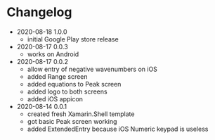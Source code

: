 # Changelog

- 2020-08-18 1.0.0
    - initial Google Play store release
- 2020-08-17 0.0.3
    - works on Android
- 2020-08-17 0.0.2
    - allow entry of negative wavenumbers on iOS
    - added Range screen
    - added equations to Peak screen
    - added logo to both screens
    - added iOS appicon
- 2020-08-14 0.0.1
    - created fresh Xamarin.Shell template
    - got basic Peak screen working
    - added ExtendedEntry because iOS Numeric keypad is useless
